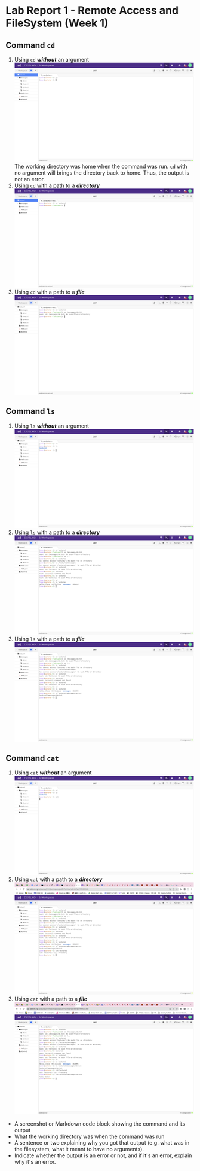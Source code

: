 # Lab Report 1 - Remote Access and FileSystem (Week 1)
## Command `cd`
1. Using `cd` ***without*** an argument
![Image](cd.png)
The working directory was home when the command was run. `cd` with no argument will brings the directory back to home. Thus, the output is not an error.
2. Using `cd` with a path to a ***directory***
![Image](cdlecture1.png)
3. Using `cd` with a path to a ***file***
![Image](cdfile.png)

## Command `ls`
1. Using `ls` ***without*** an argument
![Image](ls.png)
2. Using `ls` with a path to a ***directory***
![Image](lslecture1.png)
3. Using `ls` with a path to a ***file***
![Image](lsfile.png)

## Command `cat`
1. Using `cat` ***without*** an argument
![Image](cat.png)
2. Using `cat` with a path to a ***directory***
![Image](catlecture1.png)
3. Using `cat` with a path to a ***file***
![Image](catfile.png)

* A screenshot or Markdown code block showing the command and its output
* What the working directory was when the command was run
* A sentence or two explaining why you got that output (e.g. what was in the filesystem, what it meant to have no arguments).
* Indicate whether the output is an error or not, and if it's an error, explain why it's an error.
